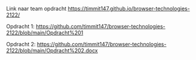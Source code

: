 Link naar team opdracht https://timmit147.github.io/browser-technologies-2122/

Opdracht 1: https://github.com/timmit147/browser-technologies-2122/blob/main/Opdracht%201

Opdracht 2: https://github.com/timmit147/browser-technologies-2122/blob/main/Opdracht%202.docx
